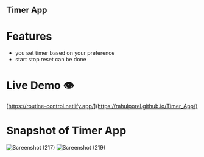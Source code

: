 ## Timer App

# Features

- you set timer based on your preference
- start stop reset can be done

# Live Demo 👁️

[https://routine-control.netlify.app/](https://rahulporel.github.io/Timer_App/)

# Snapshot of Timer App

![Screenshot (217)](https://github.com/RahulPorel/Routine-Control/assets/98636266/01a80227-37b6-4325-970c-c27b091de6ca)
![Screenshot (219)](https://github.com/RahulPorel/Routine-Control/assets/98636266/372b4333-ed8f-41fd-9c96-43b65b60a16f)
